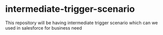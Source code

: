 # intermediate-trigger-scenario
This repository will be having intermediate trigger scenario which can we used in salesforce for business need
